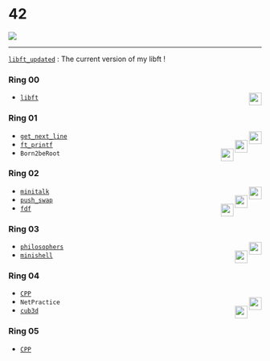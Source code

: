 # 42

<picture><img src="https://badge42.vercel.app/api/v2/clf048y1p00110fmbm8csxx03/stats?cursusId=21&coalitionId=undefined"/></picture>

---

[`libft_updated`](../../tree/libft_updated) : The current version of my libft !

### Ring 00  
* [`libft`](../../tree/libft) <picture><img height="25" align="right" src="https://img.shields.io/badge/Moulinette-125%25-success"/></picture>

### Ring 01
* [`get_next_line`](../../tree/get_next_line) <picture><img height="25" align="right" src="https://img.shields.io/badge/Moulinette-125%25-success"/></picture>
* [`ft_printf`](../../tree/ft_printf) <picture><img height="25" align="right" src="https://img.shields.io/badge/Moulinette-100%25-success"/></picture>
* `Born2beRoot` <picture><img height="25" align="right" src="https://img.shields.io/badge/110%25-success"/></picture>

### Ring 02
* [`minitalk`](../../tree/minitalk) <picture><img height="25" align="right" src="https://img.shields.io/badge/125%25-success"/></picture>
* [`push_swap`](../../tree/push_swap) <picture><img height="25" align="right" src="https://img.shields.io/badge/125%25-success"/></picture>
* [`fdf`](../../tree/fdf) <picture><img height="25" align="right" src="https://img.shields.io/badge/125%25-success"/></picture>

### Ring 03
* [`philosophers`](../../tree/philosophers) <picture><img height="25" align="right" src="https://img.shields.io/badge/100%25-success"/></picture>
* [`minishell`](../../tree/minishell) <picture><img height="25" align="right" src="https://img.shields.io/badge/101%25-success"/></picture>

### Ring 04
* [`CPP`](../../tree/CPP)
* `NetPractice` <picture><img height="25" align="right" src="https://img.shields.io/badge/100%25-success"/></picture>
* [`cub3d`](../../tree/cub3d) <picture><img height="25" align="right" src="https://img.shields.io/badge/125%25-success"/></picture>

### Ring 05
* [`CPP`](../../tree/CPP)
